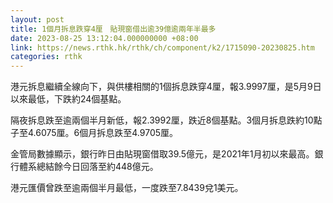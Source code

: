 ```yaml
---
layout: post
title: 1個月拆息跌穿4厘　貼現窗借出逾39億逾兩年半最多
date: 2023-08-25 13:12:04.000000000 +08:00
link: https://news.rthk.hk/rthk/ch/component/k2/1715090-20230825.htm
categories: rthk
---
```


港元拆息繼續全線向下，與供樓相關的1個拆息跌穿4厘，報3.9997厘，是5月9日以來最低，下跌約24個基點。

隔夜拆息跌至逾兩個半月新低，報2.3992厘，跌近8個基點。3個月拆息跌約10點子至4.6075厘。6個月拆息跌至4.9705厘。

金管局數據顯示，銀行昨日由貼現窗借取39.5億元，是2021年1月初以來最高。銀行體系總結餘今日回落至約448億元。

港元匯價曾跌至逾兩個半月最低，一度跌至7.8439兌1美元。
